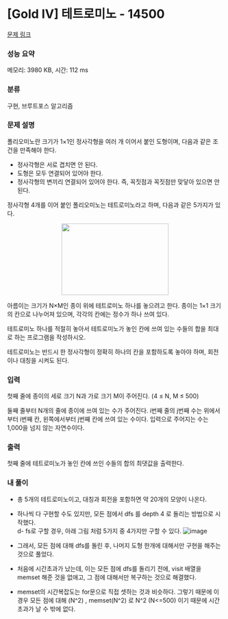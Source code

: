 # [Gold IV] 테트로미노 - 14500 

[문제 링크](https://www.acmicpc.net/problem/14500) 

### 성능 요약

메모리: 3980 KB, 시간: 112 ms

### 분류

구현, 브루트포스 알고리즘

### 문제 설명

<p>폴리오미노란 크기가 1×1인 정사각형을 여러 개 이어서 붙인 도형이며, 다음과 같은 조건을 만족해야 한다.</p>

<ul>
	<li>정사각형은 서로 겹치면 안 된다.</li>
	<li>도형은 모두 연결되어 있어야 한다.</li>
	<li>정사각형의 변끼리 연결되어 있어야 한다. 즉, 꼭짓점과 꼭짓점만 맞닿아 있으면 안 된다.</li>
</ul>

<p>정사각형 4개를 이어 붙인 폴리오미노는 테트로미노라고 하며, 다음과 같은 5가지가 있다.</p>

<p style="text-align:center"><a href="https://commons.wikimedia.org/wiki/File:All_5_free_tetrominoes.svg"><img alt="" src="https://onlinejudgeimages.s3-ap-northeast-1.amazonaws.com/problem/14500/1.png" style="height:167px; width:250px"></a></p>

<p>아름이는 크기가 N×M인 종이 위에 테트로미노 하나를 놓으려고 한다. 종이는 1×1 크기의 칸으로 나누어져 있으며, 각각의 칸에는 정수가 하나 쓰여 있다.</p>

<p>테트로미노 하나를 적절히 놓아서 테트로미노가 놓인 칸에 쓰여 있는 수들의 합을 최대로 하는 프로그램을 작성하시오.</p>

<p>테트로미노는 반드시 한 정사각형이 정확히 하나의 칸을 포함하도록 놓아야 하며, 회전이나 대칭을 시켜도 된다.</p>

### 입력 

 <p>첫째 줄에 종이의 세로 크기 N과 가로 크기 M이 주어진다. (4 ≤ N, M ≤ 500)</p>

<p>둘째 줄부터 N개의 줄에 종이에 쓰여 있는 수가 주어진다. i번째 줄의 j번째 수는 위에서부터 i번째 칸, 왼쪽에서부터 j번째 칸에 쓰여 있는 수이다. 입력으로 주어지는 수는 1,000을 넘지 않는 자연수이다.</p>

### 출력 

 <p>첫째 줄에 테트로미노가 놓인 칸에 쓰인 수들의 합의 최댓값을 출력한다.</p>

### 내 풀이
- 총 5개의 테트로미노이고, 대칭과 회전을 포함하면 약 20개의 모양이 나온다.    
- 하나씩 다 구현할 수도 있지만, 모든 점에서 dfs 를 depth 4 로 돌리는 방법으로 시작했다.   
d- fs로 구할 경우, 아래 그림 처럼 5가지 중 4가지만 구할 수 있다. 
![image](https://user-images.githubusercontent.com/77712822/226163095-ca1cd895-4989-416f-a127-8fdd61a46ffc.png)

- 그래서, 모든 점에 대해 dfs를 돌린 후, 나머지 도형 한개에 대해서만 구현을 해주는 것으로 풀었다.
- 처음에 시간초과가 났는데, 이는 모든 점에 dfs를 돌리기 전에, visit 배열을 memset 해준 것을 없애고, 그 점에 대해서만 복구하는 것으로 해결했다.
- memset의 시간복잡도는 for문으로 직접 셋하는 것과 비슷하다. 그렇기 때문에 이 경우 모든 점에 대해 (N^2) , memset(N^2) 로 N^2 (N<=500) 이기 때문에 시간초과가 날 수 밖에 없다.
